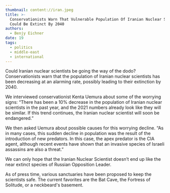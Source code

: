 ```yaml
---
thumbnail: content://iran.jpeg
title: >-
  Conservationists Warn That Vulnerable Population Of Iranian Nuclear Scientists
  Could Be Extinct By 2040
authors:
  - Benjy Eichner
date: 19
tags:
  - politics
  - middle-east
  - international
---
```


Could Iranian nuclear scientists be going the way of the dodo? Conservationists warn that the population of Iranian nuclear scientists has been decreasing at an alarming rate, possibly leading to their extinction by 2040. 

We interviewed conservationist Kenta Uemura about some of the worrying signs: “There has been a 10% decrease in the population of Iranian nuclear scientists in the past year, and the 2021 numbers already look like they will be similar. If this trend continues, the Iranian nuclear scientist will soon be endangered.”

We then asked Uemura about possible causes for this worrying decline. “As in many cases, this sudden decline in population was the result of the introduction of new predators. In this case, the apex predator is the CIA agent, although recent events have shown that an invasive species of Israeli assassins are also a threat.”

We can only hope that the Iranian Nuclear Scientist doesn’t end up like the near extinct species of Russian Opposition Leader.

As of press time, various sanctuaries have been proposed to keep the scientists safe. The current favorites are the Bat Cave, the Fortress of Solitude, or a neckbeard's basement.

